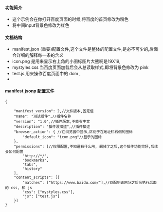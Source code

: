 #### 功能简介
- 这个示例会在你打开百度页面的时候,将百度的首页修改为粉色
- 将中间input背景色修改为红色
#### 文档结构
- manifest.json (重要)配置文件,这个文件是整体的配置文件,是必不可少的,后面会详细的解释每一条的含义
- icon.png 是用来显示右上角的小图标图片大熊啊是19X19,
- mystyles.css 当百度页面加载后会从总读取样式,即将背景色修改为 pink
- test.js 用来操作百度页面中的 dom ,
-  
#### manifest.jsonp 配置文件
```
{  

    "manifest_version": 2,//文件版本,固定值
    "name": "测试插件",//插件名称
    "version": "1.0",//插件版本,不能有中文
    "description": "插件没描述",//插件描述
    "browser_action": { //在浏览器中显示,区别于在地址栏右侧的图标
        "default_icon": "icon.png"//显示的图标
    },
    "permissions": [//权限配置,不知道有什么用, 删掉了之后,这个插件功能完好,后续会如何配置
        "http://*/",
        "bookmarks",
        "tabs",
        "history"
    ],
    "content_scripts": [{
        "matches": ["https://www.baidu.com/"],//匹配到该网址之后会执行后面的 css, 和 js
        "css": ["mystyles.css"],
        "js": ["test.js"]
    }]
}
```